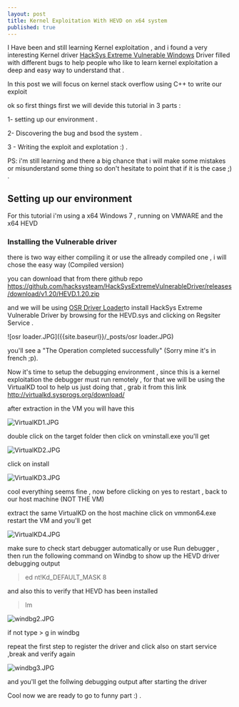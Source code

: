 ```yaml
---
layout: post
title: Kernel Exploitation With HEVD on x64 system
published: true
---
```

I Have been and still learning Kernel exploitation , and i found a very interesting Kernel driver [HackSys Extreme Vulnerable Windows](https://github.com/hacksysteam/HackSysExtremeVulnerableDriver) Driver filled with different bugs to help people who like to learn kernel exploitation a deep and easy way to understand that . 

In this post we will focus on kernel stack overflow using C++ to write our exploit 

ok so first things first we will devide this tutorial in 3 parts 	:

1- setting up our environment .

2- Discovering the bug and bsod the system .

3 - Writing the exploit and explotation :) .

PS: i'm still learning and there a big chance that i will make some mistakes or misunderstand some thing so don't hesitate to point that if it is the case ;) .

## Setting up our environment

For this tutorial i'm using a x64 Windows 7 , running on VMWARE and the x64 HEVD

### Installing the Vulnerable driver

there is two way either compiling it or use the allready compiled one , i will chose the easy way (Compiled version)

you can download that from there github repo https://github.com/hacksysteam/HackSysExtremeVulnerableDriver/releases/download/v1.20/HEVD.1.20.zip

and we will be using [OSR Driver Loader](https://www.osronline.com/article.cfm?article=157)to install HackSys Extreme Vulnerable Driver by browsing for the HEVD.sys and clicking on Regsiter Service .

![osr loader.JPG]({{site.baseurl}}/_posts/osr loader.JPG)

you'll see a "The Operation completed successfully" (Sorry mine it's in french ;p).

Now it's time to setup the debugging environment  , since this is a kernel exploitation the debugger must run remotely , for that we will be using the VirtualKD tool to help us just doing that , grab it from this link 
http://virtualkd.sysprogs.org/download/

after extraction in the VM you will have this 

![VirtualKD1.JPG]({{site.baseurl}}/_posts/VirtualKD1.JPG)

double click on the target folder then click on vminstall.exe you'll get 

![VirtualKD2.JPG]({{site.baseurl}}/_posts/VirtualKD2.JPG)

click on install 

![VirtualKD3.JPG]({{site.baseurl}}/_posts/VirtualKD3.JPG)

cool everything seems fine , now before clicking on yes to restart , back to our host machine (NOT THE VM)

extract the same VirtualKD on the host machine click on vmmon64.exe restart the VM and you'll get 

![VirtualKD4.JPG]({{site.baseurl}}/_posts/VirtualKD4.JPG)


make sure to check start debugger automatically or use Run debugger , then run the following command on Windbg to show up the HEVD driver debugging output 

> ed nt!Kd_DEFAULT_MASK 8

and also this to verify that HEVD has been installed
> lm

![windbg2.JPG]({{site.baseurl}}/_posts/windbg2.JPG)

if not type > g in windbg 

repeat the first step to register the driver and click also on start service ,break and verify again 

![windbg3.JPG]({{site.baseurl}}/_posts/windbg3.JPG)

 and you'll get the follwing debugging output after starting the driver
 
 Cool now we are ready to go to funny part  :) .























